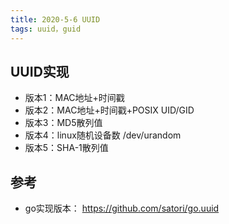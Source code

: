 ```yaml
---
title: 2020-5-6 UUID
tags: uuid，guid
---
```


## **UUID实现**    
+ 版本1：MAC地址+时间戳        
+ 版本2：MAC地址+时间戳+POSIX UID/GID      
+ 版本3：MD5散列值       
+ 版本4：linux随机设备数 /dev/urandom      
+ 版本5：SHA-1散列值      


## **参考**     
+ go实现版本： https://github.com/satori/go.uuid      